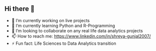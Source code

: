 ## Hi there 👋
- 🔭 I’m currently working on live projects
- 🌱 I’m currently learning Python and R-Programming
- 👯 I’m looking to collaborate on any real life data analytics projects
- 📫 How to reach me: https://www.linkedin.com/in/shreya-gunjal2007/
- ⚡ Fun fact: Life Sciences to Data Analytics transition

